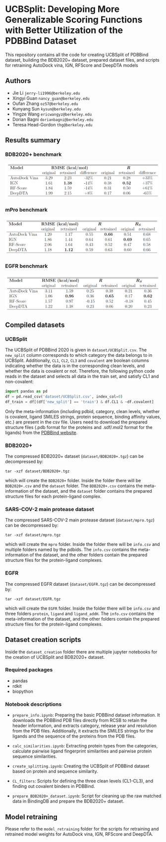 # UCBSplit: Developing More Generalizable Scoring Functions with Better Utilization of the PDBBind Dataset
This repository contains all the code for creating UCBSplit of PDBBind dataset, building the BDB2020+ dataset, prepared dataset files, and scripts for retraining AutoDock vina, IGN, RFScore and DeepDTA models

## Authors
* Jie Li `jerry-li1996@berkeley.edu`
* Xingyi Guan `nancy_guan@berkeley.edu`
* Oufan Zhang `oz57@berkeley.edu`
* Kunyang Sun `kysun@berkeley.edu`
* Yingze Wang `ericwangyz@berkeley.edu`
* Dorian Bagni `dorianbagni@berkeley.edu`
* Teresa Head-Gordon `thg@berkeley.edu`

## Results summary
### BDB2020+ benchmark
![](tables/BDB2020+.png)
### mPro benchmark
![](tables/mPro.png)
### EGFR benchmark
![](tables/EGFR.png)

## Compiled datasets
### UCBSplit
The UCBSplit of PDBBind 2020 is given in `dataset/UCBSplit.csv`. The `new_split` column corresponds to which category the data belongs to in UCBSplit. Additionally, `CL1`, `CL2`, `CL3` and `covalent` are boolean columns indicating whether the data is in the corresponding clean levels, and whether the data is covalent or not. Therefore, the following python code reads in the dataset and selects all data in the train set, and satisfy CL1 and non-covalent:

```python
import pandas as pd
df = pd.read_csv('dataset/UCBSplit.csv', index_col=0)
df_train = df[(df['new_split'] == 'train') & df.CL1 & ~df.covalent]
```
Only the meta-information (including pdbid, category, clean levels, whether is covalent, ligand SMILES strings, protein sequence, binding affinity values, etc.) are present in the csv file. Users need to download the prepared structure files (.pdb format for the proteins and .sdf/.mol2 format for the ligands) from the [PDBBind website](http://www.pdbbind.org.cn/download.php).

### BDB2020+
The compressed BDB2020+ dataset (`dataset/BDB2020+.tgz`) can be decompressed by:
```
tar -xzf dataset/BDB2020+.tgz
```

which will create the `BDB2020+` folder. Inside the folder there will be `BDB2020+.csv` and the `dataset` folder. The `BDB2020+.csv` contains the meta-information of the dataset, and the `dataset` folder contains the prepared structure files for each protein-ligand complex.

### SARS-COV-2 main protease dataset
The compressed SARS-COV-2 main protease dataset (`dataset/mpro.tgz`) can be decompressed by:
```
tar -xzf dataset/mpro.tgz
```

which will create the `mpro` folder. Inside the folder there will be `info.csv` and multiple folders named by the pdbids. The `info.csv` contains the meta-information of the dataset, and the other folders contain the prepared structure files for the protein-ligand complexes.

### EGFR
The compressed EGFR dataset (`dataset/EGFR.tgz`) can be decompressed by:
```
tar -xzf dataset/EGFR.tgz
```

which will create the `EGFR` folder. Inside the folder there will be `info.csv` and three folders `protein`, `ligand` and `ligand_addH`. The `info.csv` contains the meta-information of the dataset, and the other folders contain the prepared structure files for the protein-ligand complexes.

## Dataset creation scripts
Inside the `dataset_creation` folder there are multiple jupyter notebooks for the creation of UCBSplit and BDB2020+ dataset.

### Required packages
* pandas
* rdkit 
* biopython

### Notebook descriptions
* `prepare_info.ipynb`: Preparing the basic PDBBind dataset information. It downloads the PDBBind PDB files directly from RCSB to retain the header information, and extracts category, release year and resolution from the PDB files. Additionally, it extracts the SMILES strings for the ligands and the sequence of the proteins from the PDB files.

* `calc_similarities.ipynb`: Extracting protein types from the categories, calculate pairwise ligand fingerprint similarities and pairwise protein sequence similarities.

* `create_splitting.ipynb`: Creating the UCBSplit of PDBBind dataset based on protein and sequence similarity.

* `CL_filters`: Scripts for defining the three clean levels (CL1-CL3), and finding out covalent binders in PDBBind.

* `prepare_BDB2020+_dataset.ipynb`: Script for cleaning up the raw matched data in BindingDB and prepare the BDB2020+ dataset.

## Model retraining
Please refer to the `model_retraining` folder for the scripts for retraining and retrained model weights for AutoDock vina, IGN, RFScore and DeepDTA.
